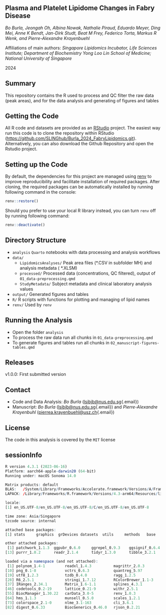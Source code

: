 ## Plasma and Platelet Lipidome Changes in Fabry Disease

*Bo Burla, Jeongah Oh, Albina Nowak, Nathalie Piraud, Eduardo Meyer, Ding Mei, Anne K Bendt, Jan-Dirk Studt, Beat M Frey, Federico Torta, Markus R Wenk, and Pierre-Alexandre Krayenbuehl*

Affiliations of main authors: *Singapore Lipidomics Incubator, Life Sciences Institute; Department of Biochemistry Yong Loo Lin School of Medicine; National University of Singapore*

2024

## Summary

This repository contains the R used to process and QC filter the raw data (peak areas), and for the data analysis and generating of figures and tables


## Getting the Code

All R code and datasets are provided as an [RStudio](https://www.rstudio.com/products/RStudio) project. The easiest way run this code is to clone the repository within RStudio (<https://github.com/SLINGhub/Burla_2024_FabryLipidomics.git>). Alternatively, you can also download the Github Repository and open the Rstudio project.

## Setting up the Code

By default, the dependencies for this project are managed using [renv](https://rstudio.github.io/renv/) to improve reproducibility and facilitate installation of required packages. After cloning, the required packages can be automatically installed by running following command in the console:

``` r
renv::restore()
```

Should you prefer to use your local R library instead, you can turn `renv` off by running following command:

``` r
renv::deactivate() 
```

## Directory Structure

-   `analysis` `Quarto` notebooks with data processing and analysis workflows
-   `data/`
    -   `LipidomicsAnalyses/` Peak area files (\*.CSV in subfolder MH) and analysis metadata ( \*.XLSM)
    -   `processed/` Processed data (concentrations, QC filtered), output of `01_data-preprocessing.qmd`
    -   `StudyMetadata/` Subject metadata and clinical laboratory analysis values
-   `output/` Generated figures and tables 
-   `R/` R scripts with functions for plotting and managing of lipid names
-   `renv/` Used by `renv`

## Running the Analysis

-   Open the folder `analysis`
-   To process the raw data run all chunks in `01_data-preprocessing.qmd`
-   To generate figures and tables run all chunks in `02_manuscript-figures-tables.qmd`

## Releases

v1.0.0: First submitted version

## Contact

-   Code and Data Analysis: *Bo Burla* ([lsibjb\@nus.edu.sg](mailto:lsibjb@nus.edu.sg){.email}) 
-   Manuscript: *Bo Burla* ([lsibjb\@nus.edu.sg](mailto:lsibjb@nus.edu.sg){.email}) and *Pierre-Alexandre Krayenbuhl* ([pierrea.krayenbuehl\@usz.ch](mailto:pierrea.krayenbuehl@usz.ch){.email}) 

## License

The code in this analysis is covered by the `MIT` license

## sessionInfo

``` r
R version 4.3.1 (2023-06-16)
Platform: aarch64-apple-darwin20 (64-bit)
Running under: macOS Sonoma 14.0

Matrix products: default
BLAS:   /System/Library/Frameworks/Accelerate.framework/Versions/A/Frameworks/vecLib.framework/Versions/A/libBLAS.dylib 
LAPACK: /Library/Frameworks/R.framework/Versions/4.3-arm64/Resources/lib/libRlapack.dylib;  LAPACK version 3.11.0

locale:
[1] en_US.UTF-8/en_US.UTF-8/en_US.UTF-8/C/en_US.UTF-8/en_US.UTF-8

time zone: Asia/Singapore
tzcode source: internal

attached base packages:
[1] stats     graphics  grDevices datasets  utils     methods   base     

other attached packages:
 [1] patchwork_1.1.3  ggpubr_0.6.0     ggrepel_0.9.3    ggsignif_0.6.4   gt_0.9.0         rlang_1.1.1      glue_1.6.2       ggpattern_1.0.1  lubridate_1.9.3  forcats_1.0.0    stringr_1.5.0    dplyr_1.1.3     
[13] purrr_1.0.2      readr_2.1.4      tidyr_1.3.0      tibble_3.2.1     tidyverse_2.0.0  here_1.0.1       midar_0.1.1.9001 ggplot2_3.4.3   

loaded via a namespace (and not attached):
 [1] polynom_1.4-1         readxl_1.4.3          magrittr_2.0.3        clue_0.3-65           GetoptLong_1.0.5      matrixStats_1.0.0     compiler_4.3.1        mgcv_1.9-0            systemfonts_1.0.4    
[10] png_0.1-8             vctrs_0.6.3           quantreg_5.97         pkgconfig_2.0.3       shape_1.4.6           crayon_1.5.2          fastmap_1.1.1         backports_1.4.1       labeling_0.4.3       
[19] utf8_1.2.3            tzdb_0.4.0            ragg_1.2.5            MatrixModels_0.5-2    bit_4.0.5             xfun_0.40             broom_1.0.5           parallel_4.3.1        cluster_2.1.4        
[28] R6_2.5.1              stringi_1.7.12        RColorBrewer_1.1-3    car_3.1-2             cellranger_1.1.0      Rcpp_1.0.11           iterators_1.0.14      knitr_1.44            usethis_2.2.2        
[37] IRanges_2.34.1        Matrix_1.6-1.1        splines_4.3.1         timechange_0.2.0      tidyselect_1.2.0      abind_1.4-5           rstudioapi_0.15.0     yaml_2.3.7            doParallel_1.0.17    
[46] codetools_0.2-19      lattice_0.21-9        withr_2.5.1           survival_3.5-7        ggpp_0.5.4            zip_2.3.0             xml2_1.3.5            circlize_0.4.15       pillar_1.9.0         
[55] BiocManager_1.30.22   carData_3.0-5         renv_1.0.3            foreach_1.5.2         stats4_4.3.1          generics_0.1.3        vroom_1.6.4           rprojroot_2.0.3       S4Vectors_0.38.2     
[64] hms_1.1.3             munsell_0.5.0         scales_1.2.1          tools_4.3.1           ggpmisc_0.5.4-1       SparseM_1.81          openxlsx_4.2.5.2      fs_1.6.3              grid_4.3.1           
[73] colorspace_2.1-0      nlme_3.1-163          cli_3.6.1             textshaping_0.3.6     fansi_1.0.4           ComplexHeatmap_2.16.0 gtable_0.3.4          ggh4x_0.2.6           rstatix_0.7.2        
[82] digest_0.6.33         BiocGenerics_0.46.0   rjson_0.2.21          farver_2.1.1          htmltools_0.5.6       lifecycle_1.0.3       GlobalOptions_0.1.2   bit64_4.0.5           MASS_7.3-60          
```
